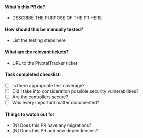 #### What's this PR do?
- DESCRIBE THE PURPOSE OF THE PR HERE

#### How should this be manually tested?
- List the testing steps here

#### What are the relevant tickets?
- URL to the PivotalTracker ticket

#### Task completed checklist:
- [ ] Is there appropriate test coverage?
- [ ] Did I take into consideration possible security vulnerabilities?
- [ ] Are the controllers secure?
- [ ] Was every important matter documented?

#### Things to watch out for
- [N] Does this PR have any migrations?
- [N] Does this PR add new dependencies?
